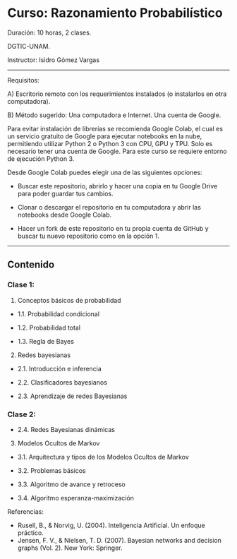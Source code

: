 # Curso: Razonamiento Probabilístico

Duración: 10 horas, 2 clases.

DGTIC-UNAM.

Instructor: Isidro Gómez Vargas

----

Requisitos:

A) Escritorio remoto con los requerimientos instalados (o instalarlos en otra computadora).

B)  Método sugerido: Una computadora e Internet. Una cuenta de Google.

Para evitar instalación de librerías se recomienda Google Colab, el cual es un servicio gratuito de Google para ejecutar notebooks en la nube, permitiendo utilizar Python 2 o Python 3 con CPU, GPU y TPU. Solo es necesario tener una cuenta de Google. Para este curso se requiere entorno de ejecución Python 3.

Desde Google Colab puedes elegir una de las siguientes opciones:

 - Buscar este repositorio, abrirlo y hacer una copia en tu Google Drive para poder guardar tus cambios.

 - Clonar o descargar el repositorio en tu computadora y abrir las notebooks desde Google Colab.

 - Hacer un fork de este repositorio en tu propia cuenta de GitHub y buscar tu nuevo repositorio como en la opción 1.

----

## Contenido 

### Clase 1:
 1. Conceptos básicos de probabilidad

  - 1.1. Probabilidad condicional

  - 1.2. Probabilidad total

  - 1.3. Regla de Bayes

 2. Redes bayesianas

  - 2.1. Introducción e inferencia

  - 2.2. Clasificadores bayesianos

  - 2.3. Aprendizaje de redes Bayesianas
 
### Clase 2:

  - 2.4. Redes Bayesianas dinámicas

 3. Modelos Ocultos de Markov

  - 3.1. Arquitectura y tipos de los Modelos Ocultos de Markov

  - 3.2. Problemas básicos

  - 3.3. Algoritmo de avance y retroceso

  - 3.4. Algoritmo esperanza-maximización

Referencias:
- Rusell, B., & Norvig, U. (2004). Inteligencia Artificial. Un enfoque práctico.
- Jensen, F. V., & Nielsen, T. D. (2007). Bayesian networks and decision graphs (Vol. 2). New York: Springer.
